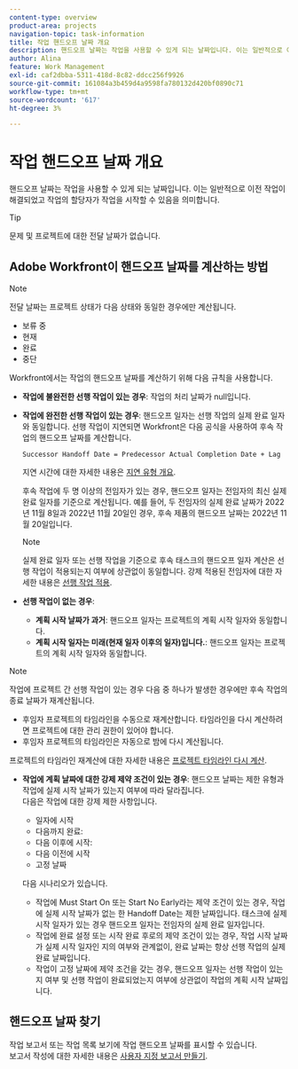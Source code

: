 ```yaml
---
content-type: overview
product-area: projects
navigation-topic: task-information
title: 작업 핸드오프 날짜 개요
description: 핸드오프 날짜는 작업을 사용할 수 있게 되는 날짜입니다. 이는 일반적으로 이전 작업이 해결되었고 작업의 할당자가 작업을 시작할 수 있음을 의미합니다.
author: Alina
feature: Work Management
exl-id: caf2dbba-5311-418d-8c82-ddcc256f9926
source-git-commit: 161084a3b459d4a9598fa780132d420bf0890c71
workflow-type: tm+mt
source-wordcount: '617'
ht-degree: 3%

---
```


# 작업 핸드오프 날짜 개요

핸드오프 날짜는 작업을 사용할 수 있게 되는 날짜입니다. 이는 일반적으로 이전 작업이 해결되었고 작업의 할당자가 작업을 시작할 수 있음을 의미합니다.

>[!TIP]
>
>문제 및 프로젝트에 대한 전달 날짜가 없습니다.

## Adobe Workfront이 핸드오프 날짜를 계산하는 방법

>[!NOTE]
>
>전달 날짜는 프로젝트 상태가 다음 상태와 동일한 경우에만 계산됩니다.
>
>* 보류 중
>* 현재
>* 완료
>* 중단
>


Workfront에서는 작업의 핸드오프 날짜를 계산하기 위해 다음 규칙을 사용합니다.

* **작업에 불완전한 선행 작업이 있는 경우**: 작업의 처리 날짜가 null입니다.
* **작업에 완전한 선행 작업이 있는 경우**: 핸드오프 일자는 선행 작업의 실제 완료 일자와 동일합니다. 선행 작업이 지연되면 Workfront은 다음 공식을 사용하여 후속 작업의 핸드오프 날짜를 계산합니다.

   `Successor Handoff Date = Predecessor Actual Completion Date + Lag`

   지연 시간에 대한 자세한 내용은 [지연 유형 개요](../use-prdcssrs/lag-types.md).

   후속 작업에 두 명 이상의 전임자가 있는 경우, 핸드오프 일자는 전임자의 최신 실제 완료 일자를 기준으로 계산됩니다. 예를 들어, 두 전임자의 실제 완료 날짜가 2022년 11월 8일과 2022년 11월 20일인 경우, 후속 제품의 핸드오프 날짜는 2022년 11월 20일입니다.

   >[!NOTE]
   >
   >   실제 완료 일자 또는 선행 작업을 기준으로 후속 태스크의 핸드오프 일자 계산은 선행 작업이 적용되는지 여부에 상관없이 동일합니다. 강제 적용된 전임자에 대한 자세한 내용은 [선행 작업 적용](../use-prdcssrs/enforced-predecessors.md).


* **선행 작업이 없는 경우**:

   * **계획 시작 날짜가 과거**: 핸드오프 일자는 프로젝트의 계획 시작 일자와 동일합니다.
   * **계획 시작 일자는 미래(현재 일자 이후의 일자)입니다.**: 핸드오프 일자는 프로젝트의 계획 시작 일자와 동일합니다.

>[!NOTE]
>
>작업에 프로젝트 간 선행 작업이 있는 경우 다음 중 하나가 발생한 경우에만 후속 작업의 종료 날짜가 재계산됩니다.
>
>* 후임자 프로젝트의 타임라인을 수동으로 재계산합니다. 타임라인을 다시 계산하려면 프로젝트에 대한 관리 권한이 있어야 합니다.
>* 후임자 프로젝트의 타임라인은 자동으로 밤에 다시 계산됩니다.
>
>프로젝트의 타임라인 재계산에 대한 자세한 내용은 [프로젝트 타임라인 다시 계산](../../../manage-work/projects/manage-projects/recalculate-project-timeline.md).

* **작업에 계획 날짜에 대한 강제 제약 조건이 있는 경우**: 핸드오프 날짜는 제한 유형과 작업에 실제 시작 날짜가 있는지 여부에 따라 달라집니다.\
   다음은 작업에 대한 강제 제한 사항입니다.

   * 일자에 시작
   * 다음까지 완료:
   * 다음 이후에 시작:
   * 다음 이전에 시작
   * 고정 날짜

   다음 시나리오가 있습니다.

   * 작업에 Must Start On 또는 Start No Early라는 제약 조건이 있는 경우, 작업에 실제 시작 날짜가 없는 한 Handoff Date는 제한 날짜입니다. 태스크에 실제 시작 일자가 있는 경우 핸드오프 일자는 전임자의 실제 완료 일자입니다.
   * 작업에 완료 설정 또는 시작 완료 후로의 제약 조건이 있는 경우, 작업 시작 날짜가 실제 시작 일자인 지의 여부와 관계없이, 완료 날짜는 항상 선행 작업의 실제 완료 날짜입니다.
   * 작업이 고정 날짜에 제약 조건을 갖는 경우, 핸드오프 일자는 선행 작업이 있는지 여부 및 선행 작업이 완료되었는지 여부에 상관없이 작업의 계획 시작 날짜입니다.


## 핸드오프 날짜 찾기

작업 보고서 또는 작업 목록 보기에 작업 핸드오프 날짜를 표시할 수 있습니다.\
보고서 작성에 대한 자세한 내용은 [사용자 지정 보고서 만들기](../../../reports-and-dashboards/reports/creating-and-managing-reports/create-custom-report.md).
